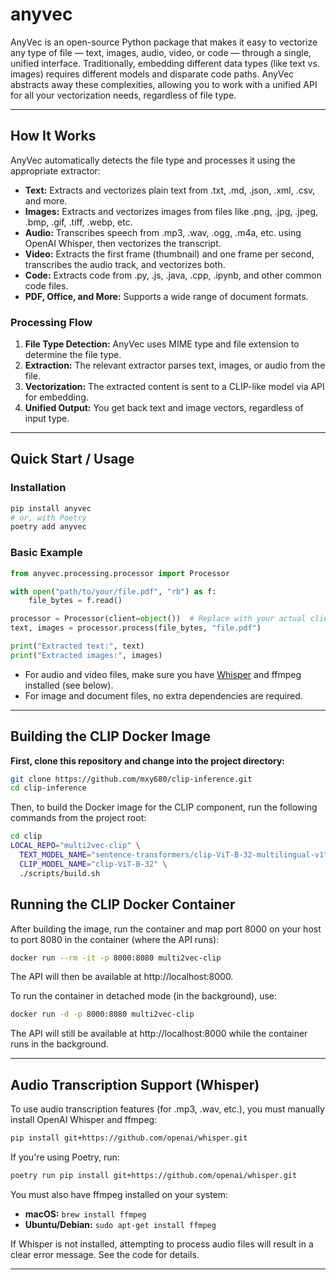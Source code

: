 # anyvec

AnyVec is an open-source Python package that makes it easy to vectorize any type of file — text, images, audio, video, or code — through a single, unified interface. Traditionally, embedding different data types (like text vs. images) requires different models and disparate code paths. AnyVec abstracts away these complexities, allowing you to work with a unified API for all your vectorization needs, regardless of file type.

---

## How It Works

AnyVec automatically detects the file type and processes it using the appropriate extractor:

- **Text:** Extracts and vectorizes plain text from .txt, .md, .json, .xml, .csv, and more.
- **Images:** Extracts and vectorizes images from files like .png, .jpg, .jpeg, .bmp, .gif, .tiff, .webp, etc.
- **Audio:** Transcribes speech from .mp3, .wav, .ogg, .m4a, etc. using OpenAI Whisper, then vectorizes the transcript.
- **Video:** Extracts the first frame (thumbnail) and one frame per second, transcribes the audio track, and vectorizes both.
- **Code:** Extracts code from .py, .js, .java, .cpp, .ipynb, and other common code files.
- **PDF, Office, and More:** Supports a wide range of document formats.

### Processing Flow
1. **File Type Detection:** AnyVec uses MIME type and file extension to determine the file type.
2. **Extraction:** The relevant extractor parses text, images, or audio from the file.
3. **Vectorization:** The extracted content is sent to a CLIP-like model via API for embedding.
4. **Unified Output:** You get back text and image vectors, regardless of input type.

---

## Quick Start / Usage

### Installation

```bash
pip install anyvec
# or, with Poetry
poetry add anyvec
```

### Basic Example

```python
from anyvec.processing.processor import Processor

with open("path/to/your/file.pdf", "rb") as f:
    file_bytes = f.read()

processor = Processor(client=object())  # Replace with your actual client
text, images = processor.process(file_bytes, "file.pdf")

print("Extracted text:", text)
print("Extracted images:", images)
```

- For audio and video files, make sure you have [Whisper](https://github.com/openai/whisper) and ffmpeg installed (see below).
- For image and document files, no extra dependencies are required.
 
---

## Building the CLIP Docker Image

**First, clone this repository and change into the project directory:**

```bash
git clone https://github.com/mxy680/clip-inference.git
cd clip-inference
```

Then, to build the Docker image for the CLIP component, run the following commands from the project root:

```bash
cd clip
LOCAL_REPO="multi2vec-clip" \
  TEXT_MODEL_NAME="sentence-transformers/clip-ViT-B-32-multilingual-v1" \
  CLIP_MODEL_NAME="clip-ViT-B-32" \
  ./scripts/build.sh
```

## Running the CLIP Docker Container

After building the image, run the container and map port 8000 on your host to port 8080 in the container (where the API runs):

```bash
docker run --rm -it -p 8000:8080 multi2vec-clip
```

The API will then be available at http://localhost:8000.

To run the container in detached mode (in the background), use:

```bash
docker run -d -p 8000:8080 multi2vec-clip
```

The API will still be available at http://localhost:8000 while the container runs in the background.

---

## Audio Transcription Support (Whisper)

To use audio transcription features (for .mp3, .wav, etc.), you must manually install OpenAI Whisper and ffmpeg:

```bash
pip install git+https://github.com/openai/whisper.git
```

If you're using Poetry, run:

```bash
poetry run pip install git+https://github.com/openai/whisper.git
```

You must also have ffmpeg installed on your system:
- **macOS:** `brew install ffmpeg`
- **Ubuntu/Debian:** `sudo apt-get install ffmpeg`

If Whisper is not installed, attempting to process audio files will result in a clear error message. See the code for details.

---